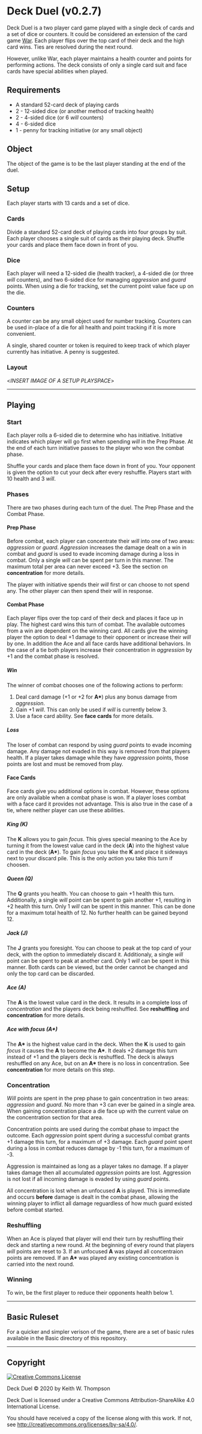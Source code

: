 # Deck Duel (v0.2.7)

Deck Duel is a two player card game played with a single deck of cards and a set of dice or counters. It could be considered an extension of the card game [War](https://en.wikipedia.org/wiki/War_%28card_game%29). Each player flips over the top card of their deck and the high card wins. Ties are resolved during the next round.

However, unlike War, each player maintains a health counter and points for performing actions. The deck consists of only a single card suit and face cards have special abilities when played.

## Requirements

- A standard 52-card deck of playing cards
- 2 - 12-sided dice (or another method of tracking health)
- 2 - 4-sided dice (or 6 *will* counters)
- 4 - 6-sided dice
- 1 - penny for tracking initiative (or any small object)

## Object

The object of the game is to be the last player standing at the end of the duel.

## Setup

Each player starts with 13 cards and a set of dice.

### Cards

Divide a standard 52-card deck of playing cards into four groups by suit. Each player chooses a single suit of cards as their playing deck. Shuffle your cards and place them face down in front of you.

### Dice

Each player will need a 12-sided die (health tracker), a 4-sided die (or three *will* counters), and two 6-sided dice for managing *aggression* and *guard* points. When using a die for tracking, set the current point value face up on the die.

### Counters

A counter can be any small object used for number tracking. Counters can be used in-place of a die for all health and point tracking if it is more convenient.

A single, shared counter or token is required to keep track of which player currently has initiative. A penny is suggested.

### Layout

<*INSERT IMAGE OF A SETUP PLAYSPACE*>

---

## Playing

### Start

Each player rolls a 6-sided die to determine who has initiative. Initiative indicates which player will go first when spending *will* in the Prep Phase. At the end of each turn initiative passes to the player who won the combat phase.

Shuffle your cards and place them face down in front of you. Your opponent is given the option to cut your deck after every reshuffle. Players start with 10 health and 3 *will*.

### Phases

There are two phases during each turn of the duel. The Prep Phase and the Combat Phase.

#### Prep Phase

Before combat, each player can concentrate their *will* into one of two areas: *aggression* or *guard*. *Aggression* increases the damage dealt on a win in combat and *guard* is used to evade incoming damage during a loss in combat. Only a single *will* can be spent per turn in this manner. The maximum total per area can never exceed +3. See the section on **concentration** for more details.

The player with initiative spends their *will* first or can choose to not spend any. The other player can then spend their will in response.

#### Combat Phase

Each player flips over the top card of their deck and places it face up in play. The highest card wins this turn of combat. The available outcomes from a win are dependent on the winning card. All cards give the winning player the option to deal +1 damage to their opponent or increase their *will* by one. In addition the Ace and all face cards have additional behaviors. In the case of a tie both players increase their concentration in *aggression* by +1 and the combat phase is resolved.

##### Win

The winner of combat chooses one of the following actions to perform:

1. Deal card damage (+1 or +2 for **A\***) plus any bonus damage from *aggression*.
2. Gain +1 *will*. This can only be used if *will* is currently below 3.
3. Use a face card ability. See **face cards** for more details.

##### Loss

The loser of combat can respond by using *guard* points to evade incoming damage. Any damage not evaded in this way is removed from that players health. If a player takes damage while they have *aggression* points, those points are lost and must be removed from play.

#### Face Cards

Face cards give you additional options in combat. However, these options are only available when a combat phase is won. If a player loses combat with a face card it provides not advantage. This is also true in the case of a tie, where neither player can use these abilities.

##### King (**K**)

The **K** allows you to gain *focus*. This gives special meaning to the Ace by turning it from the lowest value card in the deck (**A**) into the highest value card in the deck (**A\***). To gain *focus* you take the **K** and place it sideways next to your discard pile. This is the only action you take this turn if choosen.

##### Queen (**Q**)

The **Q** grants you health. You can choose to gain +1 health this turn. Additionally, a single *will* point can be spent to gain another +1, resulting in +2 health this turn. Only 1 *will* can be spent in this manner. This can be done for a maximum total health of 12. No further health can be gained beyond 12.

##### Jack (**J**)

The **J** grants you foresight. You can choose to peak at the top card of your deck, with the option to immediately discard it. Additionaly, a single *will* point can be spent to peak at another card. Only 1 *will* can be spent in this manner. Both cards can be viewed, but the order cannot be changed and only the top card can be discarded.

##### Ace (**A**)

The **A** is the lowest value card in the deck. It results in a complete loss of *concentration* and the players deck being reshuffled. See **reshuffling** and **concentration** for more details.

##### Ace with focus (**A\***)

The **A\*** is the highest value card in the deck. When the **K** is used to gain *focus* it causes the **A** to become the **A\***. It deals +2 damage this turn instead of +1 and the players deck is reshuffled. The deck is always reshuffled on any Ace, but on an **A\*** there is no loss in concentration. See **concentration** for more details on this step.

### Concentration

*Will* points are spent in the prep phase to gain concentration in two areas: *aggression* and *guard*. No more than +3 can ever be gained in a single area. When gaining concentration place a die face up with the current value on the concentration section for that area.

Concentration points are used during the combat phase to impact the outcome. Each *aggression* point spent during a successful combat grants +1 damage this turn, for a maximum of +3 damage. Each *guard* point spent during a loss in combat reduces damage by -1 this turn, for a maximum of -3.

Aggression is maintained as long as a player takes no damage. If a player takes damage then all accumulated *aggression* points are lost. Aggression is not lost if all incoming damage is evaded by using *guard* points.

All concentration is lost when an unfocused **A** is played. This is immediate and occurs **before** damage is dealt in the combat phase, allowing the winning player to inflict all damage reguardless of how much guard existed before combat started.

### Reshuffling

When an Ace is played that player will end their turn by reshuffling their deck and starting a new round. At the beginning of every round that players *will* points are reset to 3. If an unfocused **A** was played all concentraion points are removed. If an **A\*** was played any existing concentration is carried into the next round.

### Winning

To win, be the first player to reduce their opponents health below 1.

---

## Basic Ruleset

For a quicker and simpler verison of the game, there are a set of basic rules available in the Basic directory of this repository.

---

## Copyright

<a rel="license" href="http://creativecommons.org/licenses/by-sa/4.0/"><img alt="Creative Commons License" style="border-width:0" src="https://i.creativecommons.org/l/by-sa/4.0/88x31.png" /></a>

Deck Duel © 2020 by Keith W. Thompson

Deck Duel is licensed under a
Creative Commons Attribution-ShareAlike 4.0 International License.

You should have received a copy of the license along with this work. If not, see <http://creativecommons.org/licenses/by-sa/4.0/>.
